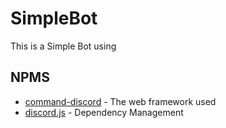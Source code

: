 # SimpleBot
This is a Simple Bot using 

## NPMS

* [command-discord](https://www.npmjs.com/package/command-discord) - The web framework used
* [discord.js](https://www.npmjs.com/package/discord.js) - Dependency Management